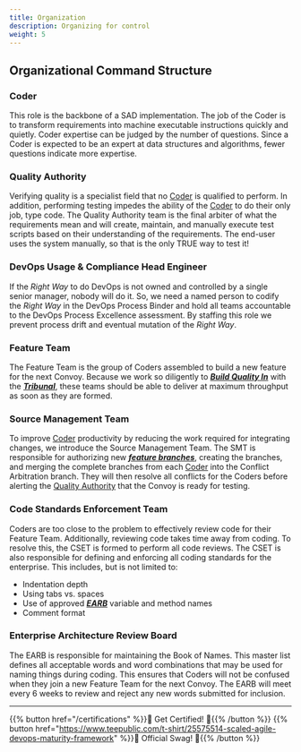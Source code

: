 ```yaml
---
title: Organization
description: Organizing for control
weight: 5
---
```


## Organizational Command Structure

### Coder

This role is the backbone of a SAD implementation. The job of the Coder is to transform requirements into machine executable instructions quickly and quietly. Coder expertise can be judged by the number of questions. Since a Coder is expected to be an expert at data structures and algorithms, fewer questions indicate more expertise.

### Quality Authority

Verifying quality is a specialist field that no [Coder](#coder) is qualified to perform. In addition, performing testing impedes the ability of the [Coder](#coder) to do their only job, type code. The Quality Authority team is the final arbiter of what the requirements mean and will create, maintain, and manually execute test scripts based on their understanding of the requirements. The end-user uses the system manually, so that is the only TRUE way to test it!

### DevOps Usage & Compliance Head Engineer

If the *Right Way* to do DevOps is not owned and controlled by a single senior manager, nobody will do it. So, we need a named person to codify the *Right Way* in the DevOps Process Binder and hold all teams accountable to the DevOps Process Excellence assessment. By staffing this role we prevent process drift and eventual mutation of the *Right Way*.

### Feature Team

The Feature Team is the group of Coders assembled to build a new feature for the next Convoy. Because we work so diligently to *[**Build Quality In**](/principles/#build-quality-in)* with the *[**Tribunal**](/release-convoy/#tribunal)*, these teams should be able to deliver at maximum throughput as soon as they are formed.

### Source Management Team

To improve [Coder](#coder) productivity by reducing the work required for integrating changes, we introduce the Source Management Team. The SMT is responsible for authorizing new *[**feature branches**](/practices/#fractal-based-development)*, creating the branches, and merging the complete branches from each [Coder](#coder) into the Conflict Arbitration branch. They will then resolve all conflicts for the Coders before alerting the [Quality Authority](#quality-authority) that the Convoy is ready for testing.

### Code Standards Enforcement Team

Coders are too close to the problem to effectively review code for their Feature Team. Additionally, reviewing code takes time away from coding. To resolve this, the CSET is formed to perform all code reviews. The CSET is also responsible for defining and enforcing all coding standards for the enterprise. This includes, but is not limited to:

* Indentation depth
* Using tabs vs. spaces
* Use of approved *[**EARB**](#enterprise-architecture-review-board)* variable and method names
* Comment format

### Enterprise Architecture Review Board

The EARB is responsible for maintaining the Book of Names. This master list defines all acceptable words and word combinations that may be used for naming things during coding. This ensures that Coders will not be confused when they join a new Feature Team for the next Convoy. The EARB will meet every 6 weeks to review and reject any new words submitted for inclusion.

---

{{% button href="/certifications" %}}🏅 Get Certified! 🏅{{% /button %}}
{{% button href="https://www.teepublic.com/t-shirt/25575514-scaled-agile-devops-maturity-framework" %}}💸 Official Swag! 💸{{% /button %}}
